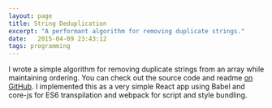 ```yaml
---
layout: page
title: String Deduplication
excerpt: "A performant algorithm for removing duplicate strings."
date:   2015-04-09 23:43:12
tags: programming
---
```


I wrote a simple algorithm for removing duplicate strings from an array while maintaining ordering. You can check out the source code and readme [on GitHub](https://github.com/hankmccoy/email-deduplication). I implemented this as a very simple React app using Babel and core-js for ES6 transpilation and webpack for script and style bundling.

<div class="deduplication-app-container" style="max-width:500px"></div>
<script src="https://raw.githack.com/HankMcCoy/email-deduplication/master/dist/bundle.js"></src>
